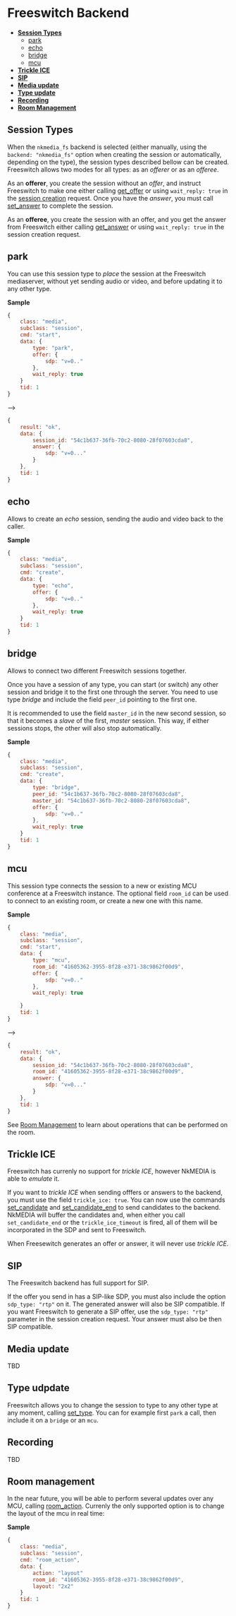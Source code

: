 # Freeswitch Backend

* [**Session Types**](#session-types)
	* [park](#park)
	* [echo](#echo)
	* [bridge](#bridge)
	* [mcu](#mcu)
* [**Trickle ICE**](#trickle-ice)
* [**SIP**](#sip)
* [**Media update**](#media-update)
* [**Type update**](#type-update)
* [**Recording**](#recording)
* [**Room Management**](#room-management)


## Session Types

When the `nkmedia_fs` backend is selected (either manually, using the `backend: "nkmedia_fs"` option when creating the session or automatically, depending on the type), the session types described bellow can be created. Freeswitch allows two modes for all types: as an _offerer_ or as an _offeree_. 

As an **offerer**, you create the session without an _offer_, and instruct Freeswitch to make one either calling [get_offer](api.md#get_offer) or using `wait_reply: true` in the [session creation](api.md#create) request. Once you have the _answer_, you must call [set_answer](api.md#set_answer) to complete the session.

As an **offeree**, you create the session with an offer, and you get the answer from Freeswitch either calling [get_answer](api.md#get_offer) or using `wait_reply: true` in the session creation request.



## park

You can use this session type to _place_ the session at the Freeswitch mediaserver, without yet sending audio or video, and before updating it to any other type.

**Sample**

```js
{
	class: "media",
	subclass: "session",
	cmd: "start",
	data: {
		type: "park",
		offer: {
			sdp: "v=0.."
		},
		wait_reply: true
	}
	tid: 1
}
```
-->
```js
{
	result: "ok",
	data: {
		session_id: "54c1b637-36fb-70c2-8080-28f07603cda8",
		answer: {
			sdp: "v=0..."
		}
	},
	tid: 1
}
```


## echo

Allows to create an _echo_ session, sending the audio and video back to the caller. 

**Sample**

```js
{
	class: "media",
	subclass: "session",
	cmd: "create",
	data: {
		type: "echo",
		offer: {
			sdp: "v=0.."
		},
		wait_reply: true
	}
	tid: 1
}
```


## bridge

Allows to connect two different Freeswitch sessions together. 

Once you have a session of any type, you can start (or switch) any other session and bridge it to the first one through the server. You need to use type _bridge_ and include the field `peer_id` pointing to the first one.

It is recommended to use the field `master_id` in the new second session, so that it becomes a _slave_ of the first, _master_ session. This way, if either sessions stops, the other will also stop automatically.

**Sample**

```js
{
	class: "media",
	subclass: "session",
	cmd: "create",
	data: {
		type: "bridge",
		peer_id: "54c1b637-36fb-70c2-8080-28f07603cda8",
		master_id: "54c1b637-36fb-70c2-8080-28f07603cda8",
		offer: {
			sdp: "v=0.."
		},
		wait_reply: true
	}
	tid: 1
}
```


## mcu

This session type connects the session to a new or existing MCU conference at a Freeswitch instance.
The optional field `room_id` can be used to connect to an existing room, or create a new one with this name.

**Sample**

```js
{
	class: "media",
	subclass: "session",
	cmd: "start",
	data: {
		type: "mcu",
		room_id: "41605362-3955-8f28-e371-38c9862f00d9",
		offer: {
			sdp: "v=0.."
		},
		wait_reply: true

	}
	tid: 1
}
```
-->
```js
{
	result: "ok",
	data: {
		session_id: "54c1b637-36fb-70c2-8080-28f07603cda8",
		room_id: "41605362-3955-8f28-e371-38c9862f00d9",
		answer: {
			sdp: "v=0..."
		}
	},
	tid: 1
}
```

See [Room Management](#room-management) to learn about operations that can be performed on the room.


## Trickle ICE

Freeswitch has currenly no support for _trickle ICE_, however NkMEDIA is able to _emulate_ it. 

If you want to _trickle ICE_ when sending offfers or answers to the backend, you must use the field `trickle_ice: true`. You can now use the commands [set_candidate](api.md#set_candidate) and [set_candidate_end](api.md#set_candidate_end) to send candidates to the backend. NkMEDIA will buffer the candidates and, when either you call `set_candidate_end` or the `trickle_ice_timeout` is fired, all of them will be incorporated in the SDP and sent to Freeswitch.

When Freesewitch generates an offer or answer, it will never use _trickle ICE_.



## SIP

The Freeswitch backend has full support for SIP.

If the offer you send in has a SIP-like SDP, you must also include the option `sdp_type: "rtp"` on it. The generated answer will also be SIP compatible. If you want Freeswitch to generate a SIP offer, use the `sdp_type: "rtp"` parameter in the session creation request. Your answer must also be then SIP compatible.



## Media update

TBD


## Type udpdate 

Freeswitch allows you to change the session to type to any other type at any moment, calling [set_type](api.md#set_type).
You can for example first `park` a call, then include it on a `bridge` or an `mcu`.


## Recording

TBD



## Room management

In the near future, you will be able to perform several updates over any MCU, calling [room_action](api.md#room_action). Currenly the only supported option is to change the layout of the mcu in real time:

**Sample**

```js
{
	class: "media",
	subclass: "session",
	cmd: "room_action",
	data: {
		action: "layout"
		room_id: "41605362-3955-8f28-e371-38c9862f00d9",
		layout: "2x2"
	}
	tid: 1
}
```
